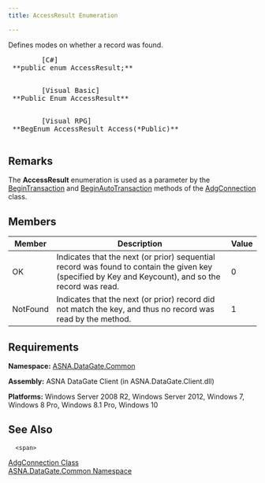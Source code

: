 ```yaml
---
title: AccessResult Enumeration

---
```


Defines modes on whether a record was found.
<pre class="prettyprint">
        <span class="lang">[C#]</span>
 **public enum AccessResult;** 
      </pre>
<pre class="prettyprint">
        <span class="lang">[Visual Basic] </span>
 **Public Enum AccessResult** 
      </pre>
<pre class="prettyprint">
        <span class="lang">[Visual RPG]</span>
 **BegEnum AccessResult Access(*Public)** 
      </pre>

## Remarks

The <span> **AccessResult** </span> enumeration is used as a parameter by the [ BeginTransaction](adg-connection-class-begin-transaction-method-main.html) and [ BeginAutoTransaction](adg-connection-class-begin-auto-transaction-method-main.html) methods of the [AdgConnection](adg-connection-class.html) class.
## Members



| Member | Description | Value |
| ---- | ---- | ---- |
| OK | Indicates that the next (or prior) sequential record was found to contain the given key (specified by Key and Keycount), and so the record was read. | 0 |
| NotFound | Indicates that the next (or prior) record did not match the key, and thus no record was read by the method. | 1 |



## Requirements

**Namespace:** [ASNA.DataGate.Common](datagate-common-namespace.html) 

**Assembly:** ASNA DataGate Client (in ASNA.DataGate.Client.dll)

<strong >Platforms:</strong> Windows Server 2008 R2, Windows Server 2012, Windows 7, Windows 8 Pro, Windows 8.1 Pro, Windows 10
## See Also


      <span>
[AdgConnection Class](adg-connection-class.html)
      </span>
      <br />
[ASNA.DataGate.Common Namespace](datagate-common-namespace.html)

